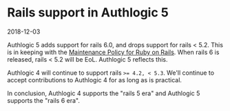 # Rails support in Authlogic 5

2018-12-03

Authlogic 5 adds support for rails 6.0, and drops support for rails < 5.2.
This is in keeping with the [Maintenance Policy
for Ruby on Rails](https://guides.rubyonrails.org/maintenance_policy.html).
When rails 6 is released, rails < 5.2 will be EoL. Authlogic 5 reflects this.

Authlogic 4 will continue to support rails `>= 4.2, < 5.3`. We'll continue to
accept contributions to Authlogic 4 for as long as is practical.

In conclusion, Authlogic 4 supports the "rails 5 era" and Authlogic 5 supports
the "rails 6 era".
